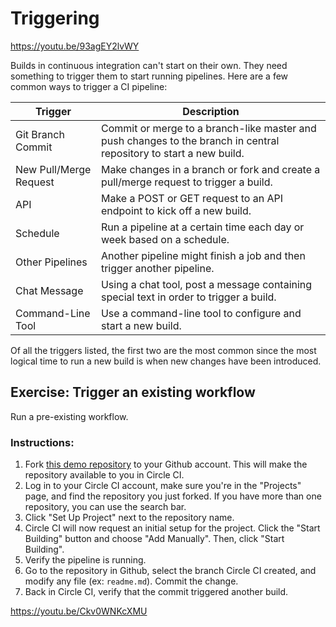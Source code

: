 
# Triggering

https://youtu.be/93agEY2lvWY

Builds in continuous integration can't start on their own. They need something to trigger them to start running pipelines. Here are a few common ways to trigger a CI pipeline:


| Trigger                | Description                                                                                                        |
|------------------------|--------------------------------------------------------------------------------------------------------------------|
| Git Branch Commit      | Commit or merge to a branch-like master and push changes to the branch in central repository to start a new build. |
| New Pull/Merge Request | Make changes in a branch or fork and create a pull/merge request to trigger a build.                               |
| API                    | Make a POST or GET request to an API endpoint to kick off a new build.                                             |
| Schedule               | Run a pipeline at a certain time each day or week based on a schedule.                                             |
| Other Pipelines        | Another pipeline might finish a job and then trigger another pipeline.                                             |
| Chat Message           | Using a chat tool, post a message containing special text in order to trigger a build.                             |
| Command-Line Tool      | Use a command-line tool to configure and start a new build.                                                        |

Of all the triggers listed, the first two are the most common since the most logical time to run a new build is when new changes have been introduced.

## Exercise: Trigger an existing workflow

Run a pre-existing workflow.

### Instructions:

1. Fork [this demo repository](https://github.com/CircleCI-Public/circleci-demo-javascript-express) to your Github account. This will make the repository available to you in Circle CI.
2. Log in to your Circle CI account, make sure you're in the "Projects" page, and find the repository you just forked. If you have more than one repository, you can use the search bar.
3. Click "Set Up Project" next to the repository name.
4. Circle CI will now request an initial setup for the project. Click the "Start Building" button and choose "Add Manually". Then, click "Start Building".
5. Verify the pipeline is running.
6. Go to the repository in Github, select the branch Circle CI created, and modify any file (ex: `readme.md`). Commit the change.
7. Back in Circle CI, verify that the commit triggered another build.

https://youtu.be/Ckv0WNKcXMU
